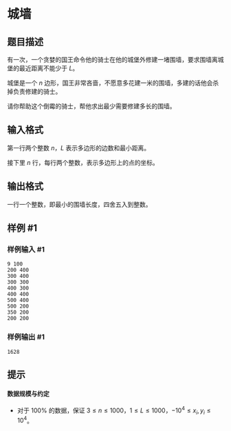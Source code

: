 # 城墙

## 题目描述

有一次，一个贪婪的国王命令他的骑士在他的城堡外修建一堵围墙，要求围墙离城堡的最近距离不能少于 $L$。

城堡是一个 $n$ 边形，国王非常吝啬，不愿意多花建一米的围墙，多建的话他会杀掉负责修建的骑士。

请你帮助这个倒霉的骑士，帮他求出最少需要修建多长的围墙。

## 输入格式

第一行两个整数 $n$，$L$ 表示多边形的边数和最小距离。

接下里 $n$ 行，每行两个整数，表示多边形上的点的坐标。

## 输出格式

一行一个整数，即最小的围墙长度，四舍五入到整数。

## 样例 #1

### 样例输入 #1
```
9 100
200 400
300 400
300 300
400 300
400 400
500 400
500 200
350 200
200 200
```

### 样例输出 #1

```
1628
```

## 提示

#### 数据规模与约定
- 对于 $100\%$ 的数据，保证 $3\le n\le1000$，$1\le L\le1000$，$-10^4\leq x_i,y_i\leq 10^4$。
